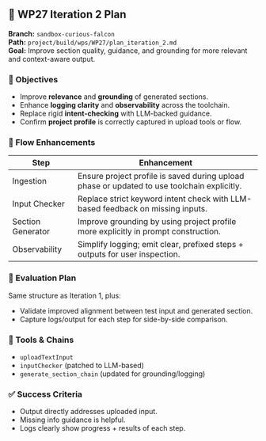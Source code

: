 ## 🧭 WP27 Iteration 2 Plan

**Branch:** `sandbox-curious-falcon`  
**Path:** `project/build/wps/WP27/plan_iteration_2.md`  
**Goal:** Improve section quality, guidance, and grounding for more relevant and context-aware output.

### 🎯 Objectives
- Improve **relevance** and **grounding** of generated sections.
- Enhance **logging clarity** and **observability** across the toolchain.
- Replace rigid **intent-checking** with LLM-backed guidance.
- Confirm **project profile** is correctly captured in upload tools or flow.

### 🔁 Flow Enhancements

| Step | Enhancement |
|------|-------------|
| Ingestion | Ensure project profile is saved during upload phase or updated to use toolchain explicitly. |
| Input Checker | Replace strict keyword intent check with LLM-based feedback on missing inputs. |
| Section Generator | Improve grounding by using project profile more explicitly in prompt construction. |
| Observability | Simplify logging; emit clear, prefixed steps + outputs for user inspection. |

### 🧪 Evaluation Plan
Same structure as Iteration 1, plus:
- Validate improved alignment between test input and generated section.
- Capture logs/output for each step for side-by-side comparison.

### 🧰 Tools & Chains
- `uploadTextInput`
- `inputChecker` (patched to LLM-based)
- `generate_section_chain` (updated for grounding/logging)

### ✅ Success Criteria
- Output directly addresses uploaded input.
- Missing info guidance is helpful.
- Logs clearly show progress + results of each step.